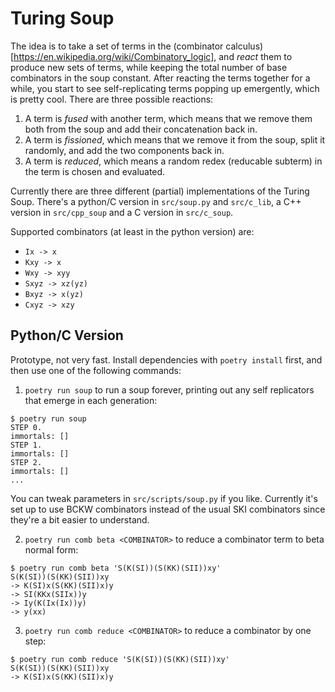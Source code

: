 # Turing Soup

The idea is to take a set of terms in the (combinator calculus)[https://en.wikipedia.org/wiki/Combinatory_logic], and _react_ them to produce new sets of terms, while keeping the total number of base combinators in the soup constant. After reacting the terms together for a while, you start to see self-replicating terms popping up emergently, which is pretty cool. There are three possible reactions:

1) A term is _fused_ with another term, which means that we remove them both from the soup and add their concatenation back in.
2) A term is _fissioned_, which means that we remove it from the soup, split it randomly, and add the two components back in.
3) A term is _reduced_, which means a random redex (reducable subterm) in the term is chosen and evaluated.

Currently there are three different (partial) implementations of the Turing Soup. There's a python/C version in `src/soup.py` and `src/c_lib`, a C++ version in `src/cpp_soup` and a C version in `src/c_soup`.

Supported combinators (at least in the python version) are:
* `Ix -> x`
* `Kxy -> x`
* `Wxy -> xyy`
* `Sxyz -> xz(yz)`
* `Bxyz -> x(yz)`
* `Cxyz -> xzy`

## Python/C Version

Prototype, not very fast. Install dependencies with `poetry install` first, and then use one of the following commands:

1) `poetry run soup` to run a soup forever, printing out any self replicators that emerge in each generation:
  ```
  $ poetry run soup
STEP 0.
  immortals: []
STEP 1.
  immortals: []
STEP 2.
  immortals: []
...
  ```

  You can tweak parameters in `src/scripts/soup.py` if you like. Currently it's set up to use BCKW combinators instead of the usual SKI combinators since they're a bit easier to understand.
  
2) `poetry run comb beta <COMBINATOR>` to reduce a combinator term to beta normal form:
  ```
  $ poetry run comb beta 'S(K(SI))(S(KK)(SII))xy'
S(K(SI))(S(KK)(SII))xy
  -> K(SI)x(S(KK)(SII)x)y
  -> SI(KKx(SIIx))y
  -> Iy(K(Ix(Ix))y)
  -> y(xx)
  ```
  
3) `poetry run comb reduce <COMBINATOR>` to reduce a combinator by one step:
  ```
  $ poetry run comb reduce 'S(K(SI))(S(KK)(SII))xy'
S(K(SI))(S(KK)(SII))xy
  -> K(SI)x(S(KK)(SII)x)y
  ```
